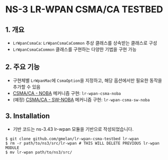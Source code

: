 # NS-3 LR-WPAN CSMA/CA TESTBED

## 1. 개요
- `LrWpanCsmaCa`: `LrWpanCsmaCaCommon` 추상 클래스를 상속받는 클래스로 구성
- `LrWpanCsmaCaCommon` 클래스를 구현하는 다양한 기법을 구현 가능

## 2. 주요 기능
- 구현체별 `LrWpanMac`에 `CsmaOption`을 지정하고, 해당 옵션에서만 필요한 동작을 추가할 수 있음
- [CSMA/CA - NOBA](https://ieeexplore.ieee.org/document/9091031) 메커니즘 구현: `lr-wpan-csma-noba`
- (예정) [CSMA/CA - SW-NOBA]() 메커니즘 구현: `lr-wpan-csma-sw-noba`

## 3. Installation
- 기반 코드는 ns-3.43 lr-wpan 모듈을 기반으로 작성되었습니다.

```
$ git clone github.com/gmelan/lr-wpan-csma-testbed lr-wpan
$ rm -r path/to/ns3/src/lr-wpan # THIS WILL DELETE PREVIOUS lr-wpan MODULE
$ mv lr-wpan path/to/ns3/src/
```
